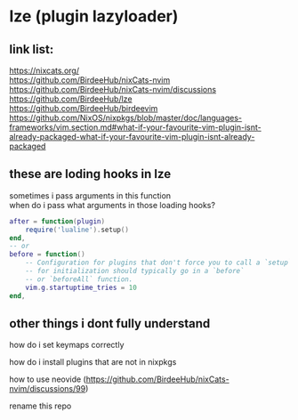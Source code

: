 # lze (plugin lazyloader)

## link list:
https://nixcats.org/  
https://github.com/BirdeeHub/nixCats-nvim  
https://github.com/BirdeeHub/nixCats-nvim/discussions  
https://github.com/BirdeeHub/lze  
https://github.com/BirdeeHub/birdeevim  
https://github.com/NixOS/nixpkgs/blob/master/doc/languages-frameworks/vim.section.md#what-if-your-favourite-vim-plugin-isnt-already-packaged-what-if-your-favourite-vim-plugin-isnt-already-packaged  

## these are loding hooks in lze
sometimes i pass arguments in this function  
when do i pass what arguments in those loading hooks?
```lua
after = function(plugin)
    require('lualine').setup()
end,
-- or
before = function()
    -- Configuration for plugins that don't force you to call a `setup` function
    -- for initialization should typically go in a `before`
    -- or `beforeAll` function.
    vim.g.startuptime_tries = 10
end,
```
## other things i dont fully understand
how do i set keymaps correctly

how do i install plugins that are not in nixpkgs

how to use neovide (https://github.com/BirdeeHub/nixCats-nvim/discussions/99)

rename this repo
